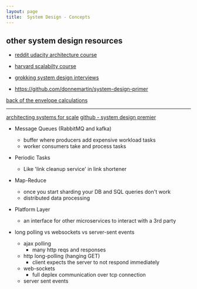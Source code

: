 ```yaml
---
layout: page
title:  System Design - Concepts
---
```




other system design resources
----------
- [reddit udacity architecture course](https://www.youtube.com/watch?v=pjNTgULVVf4&list=PLVi1LmRuKQ0NINQfjKLVen7J2lZFL35wP)
- [harvard scalabilty course](https://www.youtube.com/watch?v=-W9F__D3oY4)

- [grokking system design interviews](https://www.youtube.com/watch?v=ZgdS0EUmn70&list=PL73KFetZlkJSZ9vTDSJ1swZhe6CIYkqTL)
- https://github.com/donnemartin/system-design-primer

[back of the envelope calculations](https://www.reddit.com/r/cscareerquestions/comments/6c3x0h/for_system_design_interview_questions_are_back_of/)


___________________



[architecting systems for scale](https://lethain.com/introduction-to-architecting-systems-for-scale/)
[github - system design premier](https://github.com/donnemartin/system-design-primer#system-design-topics-start-here)

- Message Queues (RabbitMQ and kafka)
    - buffer where producers add expensive workload tasks
    - worker consumers take and process tasks

- Periodic Tasks
    - Like 'link cleanup service' in link shortener
    
- Map-Reduce
    - once you start sharding your DB and SQL queries don't work
    - distributed data processing

- Platform Layer
    - an interface for other microservices to interact with a 3rd party




- long polling vs websockets vs server-sent events
    - ajax polling
        - many http reqs and responses
    - http long-polling (hanging GET)
        - client expects the server to not respond immediately
    - web-sockets
        - full deplex communication over tcp connection
    - server sent events


